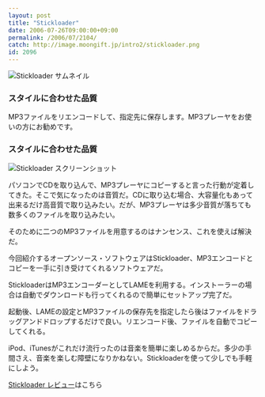 ```yaml
---
layout: post
title: "Stickloader"
date: 2006-07-26T09:00:00+09:00
permalink: /2006/07/2104/
catch: http://image.moongift.jp/intro2/stickloader.png
id: 2096
---
```

 ![Stickloader サムネイル](http://image.moongift.jp/intro2/stickloader.t.png "Stickloader サムネイル")
  

### スタイルに合わせた品質
  
MP3ファイルをリエンコードして、指定先に保存します。MP3プレーヤをお使いの方にお勧めです。  
<!--more-->  

### スタイルに合わせた品質
  

![Stickloader スクリーンショット](http://image.moongift.jp/intro2/stickloader.png "Stickloader スクリーンショット")

  

パソコンでCDを取り込んで、MP3プレーヤにコピーすると言った行動が定着してきた。そこで気になったのは音質だ。CDに取り込む場合、大容量化もあって出来るだけ高音質で取り込みたい。だが、MP3プレーヤは多少音質が落ちても数多くのファイルを取り込みたい。

  

そのために二つのMP3ファイルを用意するのはナンセンス、これを使えば解決だ。

  

今回紹介するオープンソース・ソフトウェアはStickloader、MP3エンコードとコピーを一手に引き受けてくれるソフトウェアだ。

  

StickloaderはMP3エンコーダーとしてLAMEを利用する。インストーラーの場合は自動でダウンロードも行ってくれるので簡単にセットアップ完了だ。

  

起動後、LAMEの設定とMP3ファイルの保存先を指定したら後はファイルをドラッグアンドドロップするだけで良い。リエンコード後、ファイルを自動でコピーしてくれる。

  

iPod、iTunesがこれだけ流行ったのは音楽を簡単に楽しめるからだ。多少の手間さえ、音楽を楽しむ障壁になりかねない。Stickloaderを使って少しでも手軽にしよう。

  

[Stickloader レビュー](http://oss.moongift.jp/review/i-2113.html)はこちら

